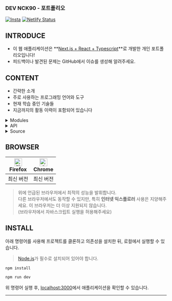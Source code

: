 ### DEV NCK90 - 포트폴리오

[![Insta](https://www.instagram.com/jw._308)](https://www.instagram.com/jw._308)
[![Netlify Status](https://api.netlify.com/api/v1/badges/bde60b00-46fd-46f9-89fa-b2810b530d43/deploy-status)](https://app.netlify.com/sites/devnck90/deploys)

## INTRODUCE
- 이 웹 애플리케이션은 **<u>Next.js + React + Typescript</u>**로 개발한 개인 포트폴리오입니다!
- 피드백이나 발견된 문제는 GitHub에서 이슈를 생성해 알려주세요.

## CONTENT 
- 간략한 소개
- 주로 사용하는 프로그래밍 언어와 도구
- 현재 학습 중인 기술들
- 지금까지의 활동 이력이 포함되어 있습니다



<details><summary>Modules</summary>

- classnames
- next
- react
- react-dom
- waait
</details>

<details><summary>API</summary>

> 사용한 외부 API 목록이 여기에 표시됩니다.

</details>

<details><summary>Source</summary>

  > 자세한 정보는 포트폴리오의 라이선스 페이지에서 확인 가능합니다.
  
- [이미지 출처](https://pixabay.com/)
- [아이콘 출처](https://www.flaticon.com/)
</details>

## BROWSER

| [<img src="https://raw.githubusercontent.com/alrra/browser-logos/master/src/firefox/firefox_48x48.png" alt="Firefox" width="24px" height="24px" />](http://godban.github.io/browsers-support-badges/)<br/>Firefox | [<img src="https://raw.githubusercontent.com/alrra/browser-logos/master/src/chrome/chrome_48x48.png" alt="Chrome" width="24px" height="24px" />](http://godban.github.io/browsers-support-badges/)<br/>Chrome |
| --------- | --------- |
| 최신 버전 | 최신 버전 |

> 위에 언급된 브라우저에서 최적의 성능을 발휘합니다.<br>
다른 브라우저에서도 동작할 수 있지만, 특히 **인터넷 익스플로러** 사용은 지양해주세요. 이 브라우저는 더 이상 지원되지 않습니다.<br>
(브라우저에서 자바스크립트 실행을 허용해주세요)

## INSTALL
아래 명령어를 사용해 프로젝트를 클론하고 의존성을 설치한 뒤, 로컬에서 실행할 수 있습니다.
> [Node.js](https://nodejs.org/ko/)가 필수로 설치되어 있어야 합니다.

```bash
npm install
```
```bash
npm run dev
```
위 명령어 실행 후, [localhost:3000](http://localhost:3000)에서 애플리케이션을 확인할 수 있습니다.

---
